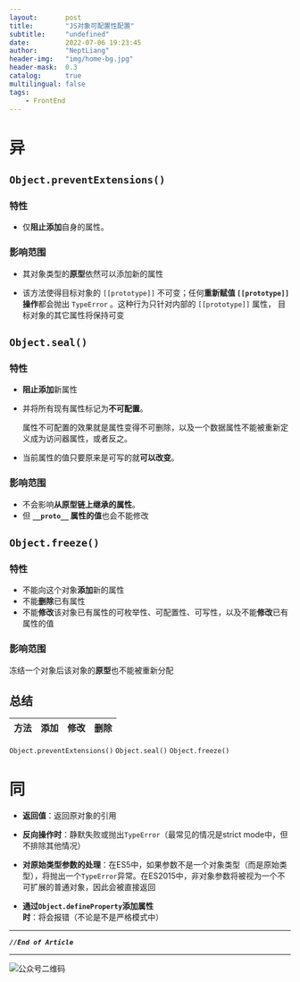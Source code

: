 ```yaml
---
layout:       post
title:        "JS对象可配置性配置"
subtitle:     "undefined"
date:         2022-07-06 19:23:45
author:       "NeptLiang"
header-img:   "img/home-bg.jpg"
header-mask:  0.3
catalog:      true
multilingual: false
tags:
    - FrontEnd
---
```



# 异

## `Object.preventExtensions()`

### 特性
    
* 仅**阻止添加**自身的属性。

### 影响范围
    
* 其对象类型的**原型**依然可以添加新的属性

* 该方法使得目标对象的 `[[prototype]]` 不可变；任何**重新赋值 `[[prototype]]` 操作**都会抛出 `TypeError` 。这种行为只针对内部的 `[[prototype]]` 属性， 目标对象的其它属性将保持可变

## `Object.seal()`

### 特性

* **阻止添加**新属性

* 并将所有现有属性标记为**不可配置**。

    属性不可配置的效果就是属性变得不可删除，以及一个数据属性不能被重新定义成为访问器属性，或者反之。

* 当前属性的值只要原来是可写的就**可以改变**。

### 影响范围

* 不会影响**从原型链上继承的属性**。
* 但 **`__proto__` 属性的值**也会不能修改

## `Object.freeze()`

### 特性

* 不能向这个对象**添加**新的属性
* 不能**删除**已有属性
* 不能**修改**该对象已有属性的可枚举性、可配置性、可写性，以及不能**修改**已有属性的值

### 影响范围

冻结一个对象后该对象的**原型**也不能被重新分配

## 总结

方法                         | 添加 | 修改 | 删除
-----------------------------|-----|------|----
`Object.preventExtensions()`
`Object.seal()`
`Object.freeze()`


# 同

* **返回值**：返回原对象的引用

* **反向操作时**：静默失败或抛出`TypeError`（最常见的情况是strict mode中，但不排除其他情况）

* **对原始类型参数的处理**：在ES5中，如果参数不是一个对象类型（而是原始类型），将抛出一个`TypeError`异常。在ES2015中，非对象参数将被视为一个不可扩展的普通对象，因此会被直接返回

* **通过`Object.defineProperty`添加属性时**：将会报错（不论是不是严格模式中）


---

***`//End of Article`***

---


![公众号二维码](https://neptliang.github.io/img/Article/WeChatBlog.png)